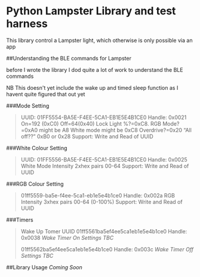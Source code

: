 # Python Lampster Library and test harness

This library control a Lampster light, which otherwise is only possible via an app

##Understanding the BLE commands for Lampster

before I wrote the library I dod quite a lot of work to understand the BLE commands

NB This doesn't yet include the wake up and timed sleep function as I havent quite figured that out yet

###Mode Setting
> UUID: 01FF5554-BA5E-F4EE-5CA1-EB1E5E4B1CE0  Handle: 0x0021
>On=192 (0xC0) 
>Off=64(0x40) 
>Lock Light %?=0xC8. 
>RGB Mode?=0xA0 might be A8
>White mode might be 0xC8
>Overdrive?=0x20
>“All off??” 0xB0 or 0x28
> Support: Write and Read of UUID

###White Colour Setting
> UUID: 01FF5556-BA5E-F4EE-5CA1-EB1E5E4B1CE0 Handle: 0x0025
> White Mode Intensity 2xhex pairs 00-64
> Support: Write and Read of UUID

###RGB Colour Setting
>01ff5559-ba5e-f4ee-5ca1-eb1e5e4b1ce0 Handle: 0x002a
>RGB Intensity 3xhex pairs 00-64 (0-100%)
> Support: Write and Read of UUID

###Timers
>Wake Up Tomer UUID
>01ff5561ba5ef4ee5ca1eb1e5e4b1ce0 Handle: 0x0038
> *Wake Timer On Settings TBC*
>
> 01ff5562ba5ef4ee5ca1eb1e5e4b1ce0 Handle: 0x003c
> *Wake Timer Off Settings TBC*

##Library Usage
*Coming Soon*


